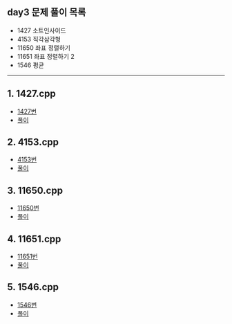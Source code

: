 ## day3 문제 풀이 목록
- 1427 소트인사이드  
- 4153 직각삼각형  
- 11650 좌표 정렬하기  
- 11651 좌표 정렬하기 2  
- 1546 평균  

---
## 1. 1427.cpp
- [1427번](https://www.acmicpc.net/problem/1427)
- [풀이](1427.cpp)

## 2. 4153.cpp
- [4153번](https://www.acmicpc.net/problem/4153)
- [풀이](4153.cpp)

## 3. 11650.cpp
- [11650번](https://www.acmicpc.net/problem/11650)
- [풀이](11650.cpp)

## 4. 11651.cpp
- [11651번](https://www.acmicpc.net/problem/11651)
- [풀이](11651.cpp)

## 5. 1546.cpp
- [1546번](https://www.acmicpc.net/problem/1546)
- [풀이](1546.cpp)
